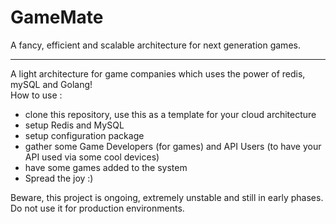 # GameMate
A fancy, efficient and scalable architecture for next generation games.
___
A light architecture for game companies which uses the power of redis, mySQL and Golang!<br>
How to use : 
 - clone this repository, use this as a template for your cloud architecture
 - setup Redis and MySQL
 - setup configuration package
 - gather some Game Developers (for games) and API Users (to have your API used via some cool devices)
 - have some games added to the system
 - Spread the joy :)

Beware, this project is ongoing, extremely unstable and still in early phases. Do not use it for production environments.
